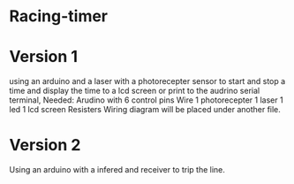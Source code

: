 # Racing-timer
# Version 1
using an arduino and a laser with a photorecepter sensor to start and stop a time and display the time
to a lcd screen or print to the audrino serial terminal,
Needed:
Arudino with 6 control pins
Wire
1 photorecepter
1 laser
1 led
1 lcd screen
Resisters
Wiring diagram will be placed under another file.

# Version 2
Using an arduino with a infered and receiver to trip the line.
